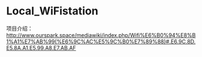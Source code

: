 # Local_WiFistation<br>
项目介绍：
http://www.ourspark.space/mediawiki/index.php/Wifi%E6%B0%94%E8%B1%A1%E7%AB%99(%E6%9C%AC%E5%9C%B0%E7%89%88)#.E6.9C.8D.E5.8A.A1.E5.99.A8.E7.AB.AF
